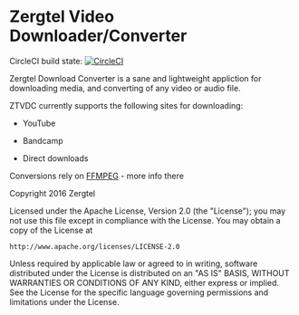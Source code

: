 # Zergtel Video Downloader/Converter

CircleCI build state:
[![CircleCI](https://circleci.com/gh/s-zeng/ZTVDC.svg?style=svg)](https://circleci.com/gh/s-zeng/ZTVDC)

Zergtel Download Converter is a sane and lightweight appliction for downloading media, and converting of any video or audio file.

ZTVDC currently supports the following sites for downloading:

* YouTube

* Bandcamp

* Direct downloads

Conversions rely on [FFMPEG](https://ffmpeg.org/) - more info there

Copyright 2016 Zergtel

Licensed under the Apache License, Version 2.0 (the "License");
you may not use this file except in compliance with the License.
You may obtain a copy of the License at

    http://www.apache.org/licenses/LICENSE-2.0

Unless required by applicable law or agreed to in writing, software
distributed under the License is distributed on an "AS IS" BASIS,
WITHOUT WARRANTIES OR CONDITIONS OF ANY KIND, either express or implied.
See the License for the specific language governing permissions and
limitations under the License.
